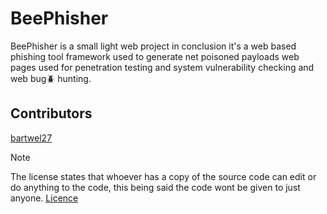 # BeePhisher
BeePhisher is a small light web project in conclusion it's a web based phishing tool framework used to generate net poisoned payloads web pages used for penetration testing and system vulnerability checking and web bug🪲 hunting.





## Contributors
[bartwel27](https://github.com/bartwel27)



> [!NOTE]
The license states that whoever has a copy of the source code can edit or do anything to the code, this being said the code wont be given to just anyone.
[Licence](https://raw.githubusercontent.com/Bartwel27/BeePhisher/main/LICENSE)
